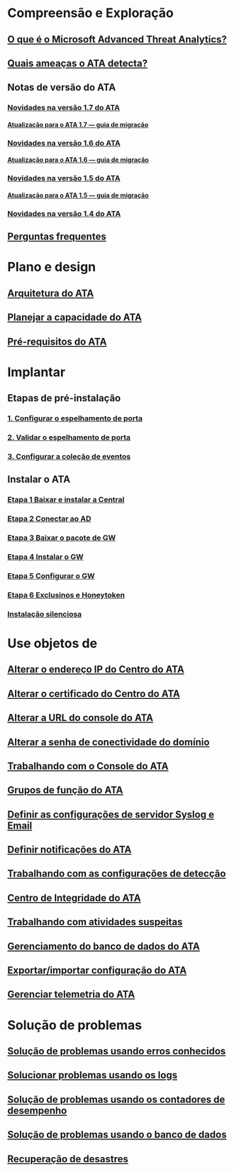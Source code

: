 # Compreensão e Exploração
## [O que é o Microsoft Advanced Threat Analytics?](/advanced-threat-analytics/understand-explore/what-is-ata)
## [Quais ameaças o ATA detecta?](/advanced-threat-analytics/understand-explore/ata-threats)
## Notas de versão do ATA
### [Novidades na versão 1.7 do ATA](/advanced-threat-analytics/understand-explore/whats-new-version-1.7)
#### [Atualização para o ATA 1.7 — guia de migração](/advanced-threat-analytics/understand-explore/ata-update-1.7-migration-guide)
### [Novidades na versão 1.6 do ATA](/advanced-threat-analytics/understand-explore/whats-new-version-1.6)
#### [Atualização para o ATA 1.6 — guia de migração](/advanced-threat-analytics/understand-explore/ata-update-1.6-migration-guide)
### [Novidades na versão 1.5 do ATA](/advanced-threat-analytics/understand-explore/whats-new-version-1.5)
#### [Atualização para o ATA 1.5 — guia de migração](/advanced-threat-analytics/understand-explore/ata-update-1.5-migration-guide)
### [Novidades na versão 1.4 do ATA](/advanced-threat-analytics/understand-explore/whats-new-version-1.4)
## [Perguntas frequentes](/advanced-threat-analytics/understand-explore/ata-technical-faq)
# Plano e design
## [Arquitetura do ATA](/advanced-threat-analytics/plan-design/ata-architecture)
## [Planejar a capacidade do ATA](/advanced-threat-analytics/plan-design/ata-capacity-planning)
## [Pré-requisitos do ATA](/advanced-threat-analytics/plan-design/ata-prerequisites)
# Implantar
## Etapas de pré-instalação
### [1. Configurar o espelhamento de porta](configure-port-mirroring.md)
### [2. Validar o espelhamento de porta](validate-port-mirroring.md)
### [3. Configurar a coleção de eventos](configure-event-collection.md)
## Instalar o ATA
### [Etapa 1 Baixar e instalar a Central](install-ata-step1.md)
### [Etapa 2 Conectar ao AD](install-ata-step2.md)
### [Etapa 3 Baixar o pacote de GW](install-ata-step3.md)
### [Etapa 4 Instalar o GW](install-ata-step4.md)
### [Etapa 5 Configurar o GW](install-ata-step5.md)
### [Etapa 6 Exclusinos e Honeytoken](install-ata-step6.md)
### [Instalação silenciosa](ata-silent-installation.md)
# Use objetos de
## [Alterar o endereço IP do Centro do ATA](modifying-ata-config-centerip.md)
## [Alterar o certificado do Centro do ATA](modifying-ata-config-centercert.md)
## [Alterar a URL do console do ATA](modifying-ata-config-consoleurl.md)
## [Alterar a senha de conectividade do domínio](modifying-ata-config-dcpassword.md)
## [Trabalhando com o Console do ATA](working-with-ata-console.md)
## [Grupos de função do ATA](ata-role-groups.md)
## [Definir as configurações de servidor Syslog e Email](setting-syslog-email-server-settings.md)
## [Definir notificações do ATA](setting-ata-alerts.md)
## [Trabalhando com as configurações de detecção](working-with-detection-settings.md)
## [Centro de Integridade do ATA](ata-health-center.md)
## [Trabalhando com atividades suspeitas](working-with-suspicious-activities.md)
## [Gerenciamento do banco de dados do ATA](ata-database-management.md)
## [Exportar/importar configuração do ATA](ata-configuration-file.md)
## [Gerenciar telemetria do ATA](manage-telemetry-settings.md)
# Solução de problemas
## [Solução de problemas usando erros conhecidos](/advanced-threat-analytics/troubleshoot/troubleshooting-ata-known-errors)
## [Solucionar problemas usando os logs](/advanced-threat-analytics/troubleshoot/troubleshooting-ata-using-logs)
## [Solução de problemas usando os contadores de desempenho](/advanced-threat-analytics/troubleshoot/troubleshooting-ata-using-perf-counters)
## [Solução de problemas usando o banco de dados](/advanced-threat-analytics/troubleshoot/troubleshooting-ata-using-ata-database)
## [Recuperação de desastres](/advanced-threat-analytics/troubleshoot/disaster-recovery)

<!--HONumber=Feb17_HO4-->


